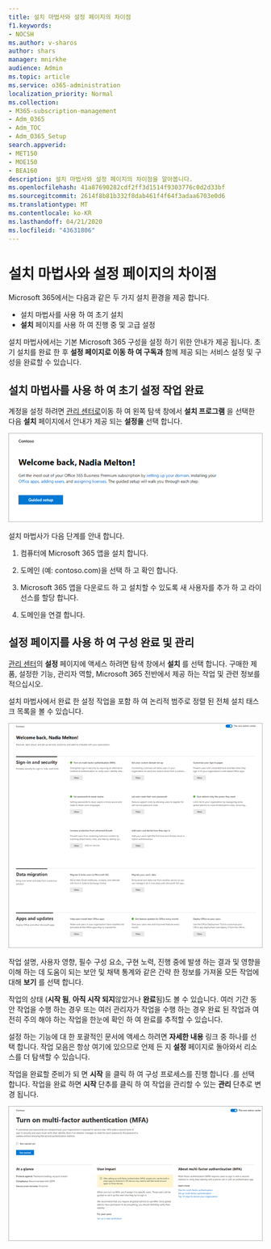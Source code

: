 ```yaml
---
title: 설치 마법사와 설정 페이지의 차이점
f1.keywords:
- NOCSH
ms.author: v-sharos
author: shars
manager: mnirkhe
audience: Admin
ms.topic: article
ms.service: o365-administration
localization_priority: Normal
ms.collection:
- M365-subscription-management
- Adm_O365
- Adm_TOC
- Adm_O365_Setup
search.appverid:
- MET150
- MOE150
- BEA160
description: 설치 마법사와 설정 페이지의 차이점을 알아봅니다.
ms.openlocfilehash: 41a87690282cdf2ff3d1514f9303776c0d2d33bf
ms.sourcegitcommit: 2614f8b81b332f8dab461f4f64f3adaa6703e0d6
ms.translationtype: MT
ms.contentlocale: ko-KR
ms.lasthandoff: 04/21/2020
ms.locfileid: "43631806"
---
```

# <a name="difference-between-the-setup-wizard-and-the-setup-page"></a>설치 마법사와 설정 페이지의 차이점

Microsoft 365에서는 다음과 같은 두 가지 설치 환경을 제공 합니다. 

- 설치 마법사를 사용 하 여 초기 설치
- **설치** 페이지를 사용 하 여 진행 중 및 고급 설정

설치 마법사에서는 기본 Microsoft 365 구성을 설정 하기 위한 안내가 제공 됩니다. 초기 설치를 완료 한 후 **설정 페이지로 이동 하 여 구독과** 함께 제공 되는 서비스 설정 및 구성을 완료할 수 있습니다.

## <a name="use-the-setup-wizard-to-complete-initial-setup-tasks"></a>설치 마법사를 사용 하 여 초기 설정 작업 완료

계정을 설정 하려면 [관리 센터로](https://go.microsoft.com/fwlink/p/?linkid=2024339)이동 하 여 왼쪽 탐색 창에서 **설치 프로그램** 을 선택한 다음 **설치** 페이지에서 안내가 제공 되는 **설정을** 선택 합니다.

![Microsoft 365 Apps for business 설치 마법사 시작](../../media/o365b-guided-setup.png)

설치 마법사가 다음 단계를 안내 합니다.

1. 컴퓨터에 Microsoft 365 앱을 설치 합니다.

2. 도메인 (예: contoso.com)을 선택 하 고 확인 합니다.

3. Microsoft 365 앱을 다운로드 하 고 설치할 수 있도록 새 사용자를 추가 하 고 라이선스를 할당 합니다.

4. 도메인을 연결 합니다.

## <a name="use-the-setup-page-to-complete-and-manage-your-configuration"></a>설정 페이지를 사용 하 여 구성 완료 및 관리

[관리 센터](https://go.microsoft.com/fwlink/p/?linkid=2024339)의 **설정** 페이지에 액세스 하려면 탐색 창에서 **설치** 를 선택 합니다. 구매한 제품, 설정한 기능, 관리자 역할, Microsoft 365 전반에서 제공 하는 작업 및 관련 정보를 적으십시오.

설치 마법사에서 완료 한 설정 작업을 포함 하 여 논리적 범주로 정렬 된 전체 설치 태스크 목록을 볼 수 있습니다.

![비즈니스용 Microsoft 365 페이지](../../media/o365b-setup-page.png)

작업 설명, 사용자 영향, 필수 구성 요소, 구현 노력, 진행 중에 발생 하는 결과 및 영향을 이해 하는 데 도움이 되는 보안 및 채택 통계와 같은 간략 한 정보를 가져올 모든 작업에 대해 **보기** 를 선택 합니다.

작업의 상태 (**시작 됨**, **아직 시작 되지**않았거나 **완료**됨)도 볼 수 있습니다. 여러 기간 동안 작업을 수행 하는 경우 또는 여러 관리자가 작업을 수행 하는 경우 완료 된 작업과 여전히 주의 해야 하는 작업을 한눈에 확인 하 여 완료를 추적할 수 있습니다. 

설정 하는 기능에 대 한 포괄적인 문서에 액세스 하려면 **자세한 내용** 링크 중 하나를 선택 합니다. 작업 모음은 항상 여기에 있으므로 언제 든 지 **설정** 페이지로 돌아와서 리소스를 더 탐색할 수 있습니다.

작업을 완료할 준비가 되 면 **시작** 을 클릭 하 여 구성 프로세스를 진행 합니다 .를 선택 합니다. 작업을 완료 하면 **시작** 단추를 클릭 하 여 작업을 관리할 수 있는 **관리** 단추로 변경 됩니다.

![간략 한 정보를 표시 하는 작업 보기](../../media/o365b-at-a-glance.png)
